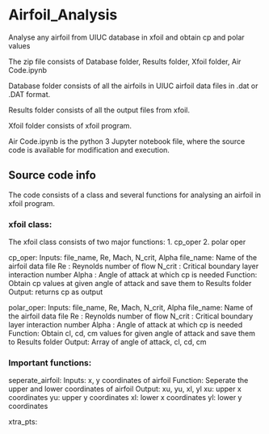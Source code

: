 # Airfoil_Analysis
Analyse any airfoil from UIUC database in xfoil and obtain cp and polar values

The zip file consists of Database folder, Results folder, Xfoil folder, Air Code.ipynb

Database folder consists of all the airfoils in UIUC airfoil data files in .dat or .DAT format.

Results folder consists of all the output files from xfoil.

Xfoil folder consists of xfoil program.

Air Code.ipynb is the python 3 Jupyter notebook file, where the source code is available for modification and execution.

## Source code info

The code consists of a class and several functions for analysing an airfoil in xfoil program.

### xfoil class: 
The xfoil class consists of two major functions: 1. cp_oper 2. polar oper

cp_oper: 
           Inputs: file_name, Re, Mach, N_crit, Alpha
                  file_name: Name of the airfoil data file
                  Re       : Reynolds number of flow
                  N_crit   : Critical boundary layer interaction number
                  Alpha    : Angle of attack at which cp is needed
           Function: Obtain cp values at given angle of attack and save them to Results folder
           Output: returns cp as output
        
polar_oper: 
           Inputs: file_name, Re, Mach, N_crit, Alpha
                  file_name: Name of the airfoil data file
                  Re       : Reynolds number of flow
                  N_crit   : Critical boundary layer interaction number
                  Alpha    : Angle of attack at which cp is needed
           Function: Obtain cl, cd, cm values for given angle of attack and save them to Results folder
           Output: Array of angle of attack, cl, cd, cm

### Important functions:
seperate_airfoil:
            Inputs: x, y coordinates of airfoil
            Function: Seperate the upper and lower coordinates of airfoil
            Output: xu, yu, xl, yl
                    xu: upper x coordinates
                    yu: upper y coordinates
                    xl: lower x coordinates
                    yl: lower y coordinates
                  
xtra_pts:
